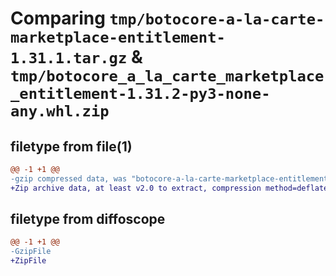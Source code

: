 # Comparing `tmp/botocore-a-la-carte-marketplace-entitlement-1.31.1.tar.gz` & `tmp/botocore_a_la_carte_marketplace_entitlement-1.31.2-py3-none-any.whl.zip`

## filetype from file(1)

```diff
@@ -1 +1 @@
-gzip compressed data, was "botocore-a-la-carte-marketplace-entitlement-1.31.1.tar", last modified: Sat Jul  8 01:42:34 2023, max compression
+Zip archive data, at least v2.0 to extract, compression method=deflate
```

## filetype from diffoscope

```diff
@@ -1 +1 @@
-GzipFile
+ZipFile
```

